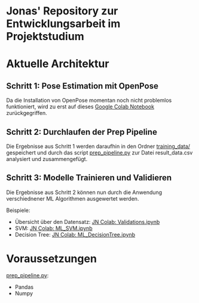 # Jonas' Repository zur Entwicklungsarbeit im Projektstudium

# Aktuelle Architektur

## Schritt 1: Pose Estimation mit OpenPose
Da die Installation von OpenPose momentan noch nicht problemlos funktioniert, wird zu erst auf dieses [Google Colab Notebook](https://colab.research.google.com/drive/1RKRQxOF35BQdwQf5L-fsziDuFu33uFFT#scrollTo=X38L6tanrnrB) zurückgegriffen.

## Schritt 2: Durchlaufen der Prep Pipeline
Die Ergebnisse aus Schritt 1 werden daraufhin in den Ordner [training_data/](training_data/) gespeichert und durch das script [prep_pipeline.py](prep_pipeline.py) zur Datei result_data.csv analysiert und zusammengefügt.

## Schritt 3: Modelle Trainieren und Validieren
Die Ergebnisse aus Schritt 2 können nun durch die Anwendung verschiednener ML Algorithmen ausgewertet werden. 

Beispiele:
*  Übersicht über den Datensatz: [JN Colab: Validations.ipynb](https://colab.research.google.com/drive/1LM_vi8g-cP6D2fWI8RFOkBGhkTtl1-y6?usp=sharing)
*  SVM: [JN Colab: ML_SVM.ipynb](https://colab.research.google.com/drive/19jsMg7c5btJMSn4qFYl0lL-MwhaWhCn1)
*  Decision Tree: [JN Colab: ML_DecisionTree.ipynb](https://colab.research.google.com/drive/14-I_LvbrwUWaznhii_3X3YbqRezZAySC#scrollTo=7-O5r3wDthi3)

# Voraussetzungen
[prep_pipeline.py](prep_pipeline.py):
*  Pandas
*  Numpy